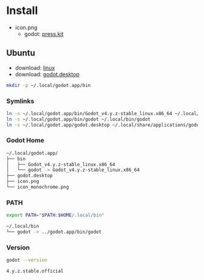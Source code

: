 # Install

- icon.png
  - godot: [press.kit](https://godotengine.org/press/)

## Ubuntu

- download: [linux](https://godotengine.org/download/linux/)
- download: [godot.desktop](/.local/godot.desktop)

```bash
mkdir -p ~/.local/godot.app/bin
```

### Symlinks

```bash
ln -s ~/.local/godot.app/bin/Godot_v4.y.z-stable_linux.x86_64 ~/.local/godot.app/bin/godot
ln -s ~/.local/godot.app/bin/godot ~/.local/bin/godot
ln -s ~/.local/godot.app/godot.desktop ~/.local/share/applications/godot.desktop
```

### Godot Home

```bash
~/.local/godot.app/
├── bin
│   ├── Godot_v4.y.z-stable_linux.x86_64
│   └── godot -> Godot_v4.y.z-stable_linux.x86_64
├── godot.desktop
├── icon.png
└── icon_monochrome.png
```

### PATH

```bash
export PATH="$PATH:$HOME/.local/bin"
```

```bash
~/.local/bin
└── godot -> ../godot.app/bin/godot
```

### Version

```bash
godot --version

4.y.z.stable.official
```

